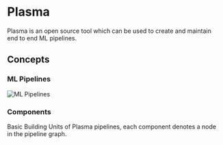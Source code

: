 # Plasma 

Plasma is an open source tool which can be used to create and maintain
end to end ML pipelines. 


## Concepts

### ML Pipelines

![ML Pipelines](https://miro.medium.com/max/1688/1*rJGhyaChhnN_f4pg_T4__A.png)

### Components

Basic Building Units of Plasma pipelines, each component denotes a node in
the pipeline graph.


